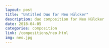 ```yaml
---
layout: post
title: "Untitled Duo for Neo Hülcker"
description: duo composition for Neo Hülcker
date: 2018-04-05
categories: composition
link: /compositions/neo.html
img: neo.jpg
---
```

